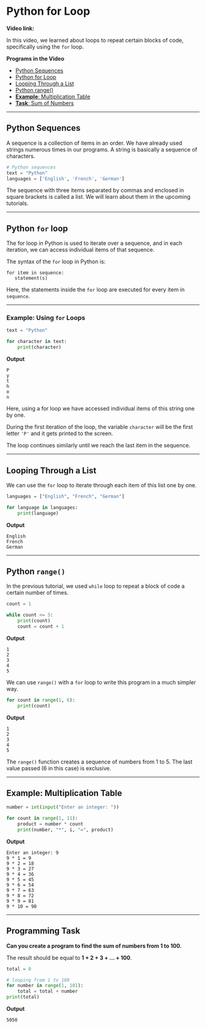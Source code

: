 # Python for Loop

**Video link:** 

In this video, we learned about loops to repeat certain blocks of code, specifically using the `for` loop.

**Programs in the Video**

- [Python Sequences](#python-sequences)
- [Python for Loop](#python-for-loop-1)
- [Looping Through a List](#looping-through-a-list)
- [Python range()](#python-range)
- [**Example**: Multiplication Table](#example-multiplication-table)
- [**Task**: Sum of Numbers](#programming-task)

---
## Python Sequences
A sequence is a collection of items in an order. We have already used strings numerous times in our programs.
A string is basically a sequence of characters.

```python
# Python sequences
text = "Python"
languages = ['English', 'French', 'German']
```

The sequence with three items separated by commas and enclosed in square brackets is called a list.
We will learn about them in the upcoming tutorials.

---

## Python `for` loop
The for loop in Python is used to iterate over a sequence, and in each iteration, we can access individual items of that sequence.

The syntax of the `for` loop in Python is:

```
for item in sequence:
   statement(s)
```

Here, the statements inside the `for` loop are executed for every item in `sequence`.

---

### Example: Using `for` Loops

```python
text = "Python"

for character in text:
    print(character)
```

**Output**

```
P
y
t
h
o
n
```

Here, using a for loop we have accessed individual items of this string one by one.

During the first iteration of the loop, the variable `character` will be the first letter `'P'` and it gets printed to the screen.

The loop continues similarly until we reach the last item in the sequence.

---

## Looping Through a List

We can use the `for` loop to iterate through each item of this list one by one.

```python
languages = ["English", "French", "German"]

for language in languages:
    print(language)
```

**Output**

```
English
French
German
```

---

## Python `range()`

In the previous tutorial, we used `while` loop to repeat a block of code a certain number of times.

```python
count = 1

while count <= 5:
    print(count)
    count = count + 1
```

**Output**

```
1
2
3
4
5
```

We can use `range()` with a `for` loop to write this program in a much simpler way.

```python
for count in range(1, 6):
    print(count)
```

**Output**
```
1
2
3
4
5
```

The `range()` function creates a sequence of numbers from 1 to 5. The last value passed (6 in this case) is exclusive.

---
## Example: Multiplication Table

```python
number = int(input("Enter an integer: "))

for count in range(1, 11):
    product = number * count
    print(number, "*", i, "=", product)
```

**Output**
```
Enter an integer: 9
9 * 1 = 9
9 * 2 = 18
9 * 3 = 27
9 * 4 = 36
9 * 5 = 45
9 * 6 = 54
9 * 7 = 63
9 * 8 = 72
9 * 9 = 81
9 * 10 = 90
```

---

## Programming Task

**Can you create a program to find the sum of numbers from 1 to 100.**

The result should be equal to **1 + 2 + 3 + ... + 100**.

```python
total = 0

# looping from 1 to 100
for number in range(1, 101):
    total = total + number
print(total)
```

**Output**

```
5050
```
